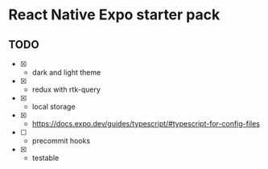 # React Native Expo starter pack

## TODO

- [x] - dark and light theme
- [x] - redux with rtk-query
- [x] - local storage
- [x] - https://docs.expo.dev/guides/typescript/#typescript-for-config-files
- [ ] - precommit hooks
- [x] - testable
